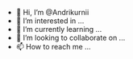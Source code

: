 - 👋 Hi, I’m @Andrikurnii
- 👀 I’m interested in ...
- 🌱 I’m currently learning ...
- 💞️ I’m looking to collaborate on ...
- 📫 How to reach me ...

<!---
Andrikurnii/Andrikurnii is a ✨ special ✨ repository because its `README.md` (this file) appears on your GitHub profile.
You can click the Preview link to take a look at your changes.
--->
